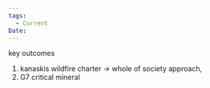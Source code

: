 ```yaml
---
tags:
  - Current
Date:
---
```

key outcomes
1. kanaskis wildfire charter -> whole of society approach,
2. G7 critical mineral 